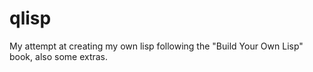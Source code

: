 # qlisp
My attempt at creating my own lisp following the "Build Your Own Lisp" book, also some extras.
